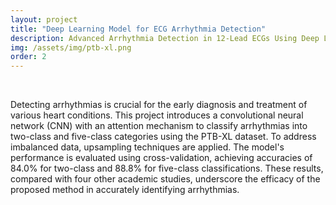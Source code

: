 ```yaml
---
layout: project
title: "Deep Learning Model for ECG Arrhythmia Detection"
description: Advanced Arrhythmia Detection in 12-Lead ECGs Using Deep Learning on the PTB-XL Dataset.
img: /assets/img/ptb-xl.png
order: 2  
---
```


<br>

Detecting arrhythmias is crucial for the early diagnosis and treatment of various heart conditions. This project introduces a convolutional neural network (CNN) with an attention mechanism to classify arrhythmias into two-class and five-class categories using the PTB-XL dataset. To address imbalanced data, upsampling techniques are applied. The model's performance is evaluated using cross-validation, achieving accuracies of 84.0% for two-class and 88.8% for five-class classifications. These results, compared with four other academic studies, underscore the efficacy of the proposed method in accurately identifying arrhythmias.

